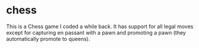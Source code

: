 # chess
This is a Chess game I coded a while back. It has support for all legal moves except for capturing en passant with a pawn and promoting a pawn (they automatically promote to queens).
